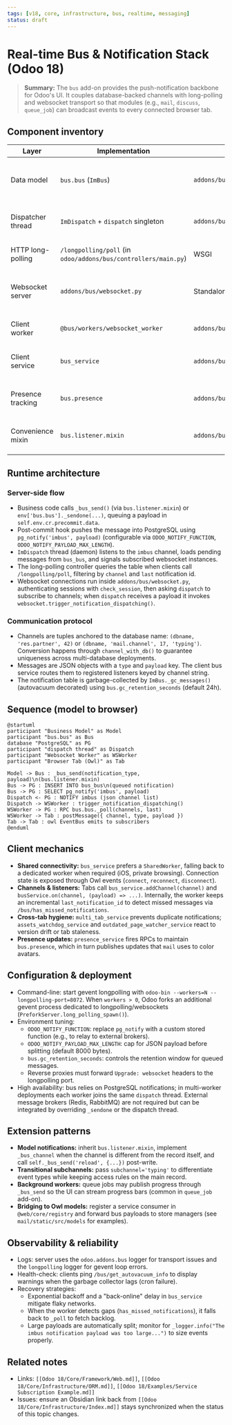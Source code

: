 ```yaml
---
tags: [v18, core, infrastructure, bus, realtime, messaging]
status: draft
---
```

# Real-time Bus & Notification Stack (Odoo 18)

> **Summary:** The `bus` add-on provides the push-notification backbone for Odoo's UI. It couples database-backed channels with long-polling and websocket transport so that modules (e.g., `mail`, `discuss`, `queue_job`) can broadcast events to every connected browser tab.

## Component inventory
| Layer | Implementation | Location | Responsibilities |
|-------|----------------|----------|------------------|
| Data model | `bus.bus` (`ImBus`) | `addons/bus/models/bus.py` | Persists notifications until delivery; handles pre/post-commit hooks and PostgreSQL `NOTIFY` integration. |
| Dispatcher thread | `ImDispatch` + `dispatch` singleton | `addons/bus/models/bus.py` | Listens to `LISTEN imbus` and fans out notifications to subscribed websockets. |
| HTTP long-polling | `/longpolling/poll` (in `odoo/addons/bus/controllers/main.py`) | WSGI | REST fallback for clients that cannot use websockets. |
| Websocket server | `addons/bus/websocket.py` | Standalone gevent app | Manages websocket lifecycle, authentication, and dispatch to tabs; shares `dispatch` with long-polling. |
| Client worker | `@bus/workers/websocket_worker` | `addons/bus/static/src/workers` | SharedWorker coordinating a single websocket per browser. |
| Client service | `bus_service` | `addons/bus/static/src/services/bus_service.js` | Owl service wrapping worker events, reconnect logic, channel subscription API. |
| Presence tracking | `bus.presence` | `addons/bus/models/bus_presence.py` | Maintains user status (online/away/offline), episodes triggered during polls. |
| Convenience mixin | `bus.listener.mixin` | `addons/bus/models/bus_listener_mixin.py` | Simplifies publishing model-scoped notifications (`record._bus_send(...)`). |

## Runtime architecture
### Server-side flow
- Business code calls `_bus_send()` (via `bus.listener.mixin`) or `env['bus.bus']._sendone(...)`, queuing a payload in `self.env.cr.precommit.data`.
- Post-commit hook pushes the message into PostgreSQL using `pg_notify('imbus', payload)` (configurable via `ODOO_NOTIFY_FUNCTION`, `ODOO_NOTIFY_PAYLOAD_MAX_LENGTH`).
- `ImDispatch` thread (daemon) listens to the `imbus` channel, loads pending messages from `bus_bus`, and signals subscribed websocket instances.
- The long-polling controller queries the table when clients call `/longpolling/poll`, filtering by `channel` and `last` notification id.
- Websocket connections run inside `addons/bus/websocket.py`, authenticating sessions with `check_session`, then asking `dispatch` to subscribe to channels; when `dispatch` receives a payload it invokes `websocket.trigger_notification_dispatching()`.

### Communication protocol
- Channels are tuples anchored to the database name: `(dbname, 'res.partner', 42)` or `(dbname, 'mail.channel', 17, 'typing')`. Conversion happens through `channel_with_db()` to guarantee uniqueness across multi-database deployments.
- Messages are JSON objects with a `type` and `payload` key. The client bus service routes them to registered listeners keyed by channel string.
- The notification table is garbage-collected by `ImBus._gc_messages()` (autovacuum decorated) using `bus.gc_retention_seconds` (default 24h).

## Sequence (model to browser)
```plantuml
@startuml
participant "Business Model" as Model
participant "bus.bus" as Bus
database "PostgreSQL" as PG
participant "dispatch thread" as Dispatch
participant "Websocket Worker" as WSWorker
participant "Browser Tab (Owl)" as Tab

Model -> Bus : _bus_send(notification_type, payload)\n(bus.listener.mixin)
Bus -> PG : INSERT INTO bus_bus\n(queued notification)
Bus -> PG : SELECT pg_notify('imbus', payload)
Dispatch <- PG : NOTIFY imbus (json channel list)
Dispatch -> WSWorker : trigger_notification_dispatching()
WSWorker -> PG : RPC bus.bus._poll(channels, last)
WSWorker -> Tab : postMessage({ channel, type, payload })
Tab -> Tab : owl EventBus emits to subscribers
@enduml
```

## Client mechanics
- **Shared connectivity:** `bus_service` prefers a `SharedWorker`, falling back to a dedicated worker when required (iOS, private browsing). Connection state is exposed through Owl events (`connect`, `reconnect`, `disconnect`).
- **Channels & listeners:** Tabs call `bus_service.addChannel(channel)` and `busService.on(channel, (payload) => ...)`. Internally, the worker keeps an incremental `last_notification_id` to detect missed messages via `/bus/has_missed_notifications`.
- **Cross-tab hygiene:** `multi_tab_service` prevents duplicate notifications; `assets_watchdog_service` and `outdated_page_watcher_service` react to version drift or tab staleness.
- **Presence updates:** `presence_service` fires RPCs to maintain `bus.presence`, which in turn publishes updates that `mail` uses to color avatars.

## Configuration & deployment
- Command-line: start gevent longpolling with `odoo-bin --workers=N --longpolling-port=8072`. When `workers > 0`, Odoo forks an additional gevent process dedicated to longpolling/websockets (`PreforkServer.long_polling_spawn()`).
- Environment tuning:
  - `ODOO_NOTIFY_FUNCTION`: replace `pg_notify` with a custom stored function (e.g., to relay to external brokers).
  - `ODOO_NOTIFY_PAYLOAD_MAX_LENGTH`: cap for JSON payload before splitting (default 8000 bytes).
  - `bus.gc_retention_seconds`: controls the retention window for queued messages.
  - Reverse proxies must forward `Upgrade: websocket` headers to the longpolling port.
- High availability: bus relies on PostgreSQL notifications; in multi-worker deployments each worker joins the same `dispatch` thread. External message brokers (Redis, RabbitMQ) are not required but can be integrated by overriding `_sendone` or the dispatch thread.

## Extension patterns
- **Model notifications:** inherit `bus.listener.mixin`, implement `_bus_channel` when the channel is different from the record itself, and call `self._bus_send('reload', {...})` post-write.
- **Transitional subchannels:** pass `subchannel='typing'` to differentiate event types while keeping access rules on the main record.
- **Background workers:** queue jobs may publish progress through `_bus_send` so the UI can stream progress bars (common in `queue_job` add-on).
- **Bridging to Owl models:** register a service consumer in `@web/core/registry` and forward bus payloads to store managers (see `mail/static/src/models` for examples).

## Observability & reliability
- Logs: server uses the `odoo.addons.bus` logger for transport issues and the `longpolling` logger for gevent loop errors.
- Health-check: clients ping `/bus/get_autovacuum_info` to display warnings when the garbage collector lags (cron failure).
- Recovery strategies:
  - Exponential backoff and a "back-online" delay in `bus_service` mitigate flaky networks.
  - When the worker detects gaps (`has_missed_notifications`), it falls back to `_poll` to fetch backlog.
  - Large payloads are automatically split; monitor for `_logger.info("The imbus notification payload was too large...")` to size events properly.

## Related notes
- Links: `[[Odoo 18/Core/Framework/Web.md]]`, `[[Odoo 18/Core/Infrastructure/ORM.md]]`, `[[Odoo 18/Examples/Service Subscription Example.md]]`
- Issues: ensure an Obsidian link back from `[[Odoo 18/Core/Infrastructure/Index.md]]` stays synchronized when the status of this topic changes.
